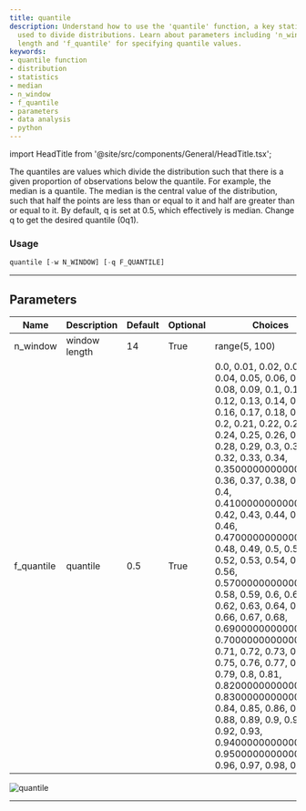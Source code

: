 ```yaml
---
title: quantile
description: Understand how to use the 'quantile' function, a key statistical tool
  used to divide distributions. Learn about parameters including 'n_window' for window
  length and 'f_quantile' for specifying quantile values.
keywords:
- quantile function
- distribution
- statistics
- median
- n_window
- f_quantile
- parameters
- data analysis
- python
---
```


import HeadTitle from '@site/src/components/General/HeadTitle.tsx';

<HeadTitle title="crypto/qa/quantile - Reference | OpenBB Terminal Docs" />

The quantiles are values which divide the distribution such that there is a given proportion of observations below the quantile. For example, the median is a quantile. The median is the central value of the distribution, such that half the points are less than or equal to it and half are greater than or equal to it. By default, q is set at 0.5, which effectively is median. Change q to get the desired quantile (0q1).

### Usage

```python
quantile [-w N_WINDOW] [-q F_QUANTILE]
```

---

## Parameters

| Name | Description | Default | Optional | Choices |
| ---- | ----------- | ------- | -------- | ------- |
| n_window | window length | 14 | True | range(5, 100) |
| f_quantile | quantile | 0.5 | True | 0.0, 0.01, 0.02, 0.03, 0.04, 0.05, 0.06, 0.07, 0.08, 0.09, 0.1, 0.11, 0.12, 0.13, 0.14, 0.15, 0.16, 0.17, 0.18, 0.19, 0.2, 0.21, 0.22, 0.23, 0.24, 0.25, 0.26, 0.27, 0.28, 0.29, 0.3, 0.31, 0.32, 0.33, 0.34, 0.35000000000000003, 0.36, 0.37, 0.38, 0.39, 0.4, 0.41000000000000003, 0.42, 0.43, 0.44, 0.45, 0.46, 0.47000000000000003, 0.48, 0.49, 0.5, 0.51, 0.52, 0.53, 0.54, 0.55, 0.56, 0.5700000000000001, 0.58, 0.59, 0.6, 0.61, 0.62, 0.63, 0.64, 0.65, 0.66, 0.67, 0.68, 0.6900000000000001, 0.7000000000000001, 0.71, 0.72, 0.73, 0.74, 0.75, 0.76, 0.77, 0.78, 0.79, 0.8, 0.81, 0.8200000000000001, 0.8300000000000001, 0.84, 0.85, 0.86, 0.87, 0.88, 0.89, 0.9, 0.91, 0.92, 0.93, 0.9400000000000001, 0.9500000000000001, 0.96, 0.97, 0.98, 0.99 |

![quantile](https://user-images.githubusercontent.com/46355364/154307976-868e98e1-5a30-43c7-92fc-f221d09c5bd2.png)

---
